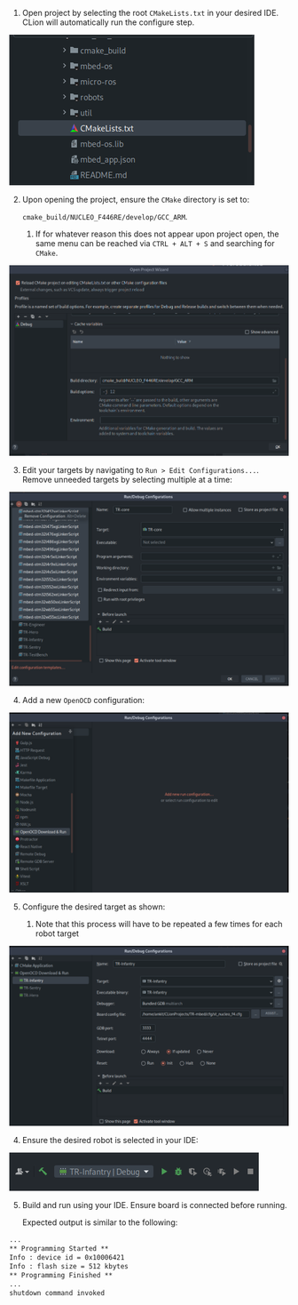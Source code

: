 1. Open project by selecting the root `CMakeLists.txt` in your desired IDE. CLion
will automatically run the configure step.

![img.png](.assets/clion_1.png)

2. Upon opening the project, ensure the `CMake` directory is set to:

    `cmake_build/NUCLEO_F446RE/develop/GCC_ARM`.

   1. If for whatever reason this does not appear upon project open, the same menu can be reached
   via `CTRL + ALT + S` and searching for `CMake`.

![img.png](.assets/clion_2.png)

3. Edit your targets by navigating to `Run > Edit Configurations...`. Remove unneeded
targets by selecting multiple at a time:

![img.png](.assets/clion_4.png)

4. Add a new `OpenOCD` configuration:

![img.png](.assets/clion_5.png)

5. Configure the desired target as shown:

   1. Note that this process will have to be repeated a few times for each robot target

![img.png](.assets/clion_6.png)

4. Ensure the desired robot is selected in your IDE:

![img.png](.assets/clion_7.png)

5. Build and run using your IDE. Ensure board is connected before running.

   Expected output is similar to the following:
```
...
** Programming Started **
Info : device id = 0x10006421
Info : flash size = 512 kbytes
** Programming Finished **
...
shutdown command invoked
```